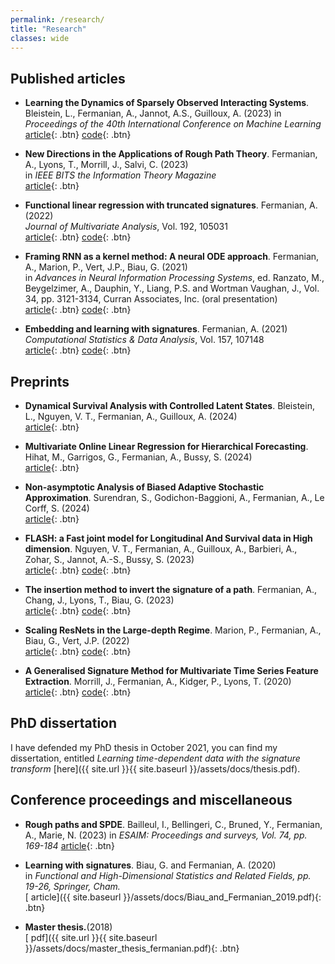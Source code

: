 ```yaml
---
permalink: /research/
title: "Research"
classes: wide
---
```


## Published articles 


* **Learning the Dynamics of Sparsely Observed Interacting Systems**. Bleistein, L., Fermanian, A., Jannot, A.S., Guilloux, A. (2023) 
in *Proceedings of the 40th International Conference on Machine Learning*  
[<i class="fas fa-file-pdf"></i> article](https://arxiv.org/pdf/2301.11647.pdf){: .btn}  [<i class="fab fa-github"></i> code](https://github.com/LinusBleistein/SigLasso){: .btn}


* **New Directions in the Applications of Rough Path Theory**. Fermanian, A., Lyons, T., Morrill, J., Salvi, C. (2023)  
in *IEEE BITS the Information Theory Magazine*  
[<i class="fas fa-file-pdf"></i> article](https://arxiv.org/abs/2302.04586){: .btn}

* **Functional linear regression with truncated signatures**. Fermanian, A. (2022)  
*Journal of Multivariate Analysis*, Vol. 192, 105031  
[<i class="fas fa-file-pdf"></i> article](https://arxiv.org/pdf/2006.08442.pdf){: .btn}  [<i class="fab fa-github"></i> code](https://github.com/afermanian/signature-regression){: .btn}

* **Framing RNN as a kernel method: A neural ODE approach**. Fermanian, A., Marion, P., Vert, J.P., Biau, G. (2021)  
in *Advances in Neural Information Processing Systems*, ed. Ranzato, M., Beygelzimer, A., Dauphin, Y., Liang, P.S. and Wortman Vaughan, J., Vol. 34, pp. 3121-3134, Curran Associates, Inc. (oral presentation)  
[<i class="fas fa-file-pdf"></i> article](https://arxiv.org/pdf/2106.01202.pdf){: .btn}  [<i class="fab fa-github"></i> code](https://github.com/afermanian/rnn-kernel){: .btn}

* **Embedding and learning with signatures**. Fermanian, A. (2021)  
*Computational Statistics & Data Analysis*, Vol. 157, 107148  
[<i class="fas fa-file-pdf"></i> article](https://arxiv.org/pdf/1911.13211.pdf){: .btn}  [<i class="fab fa-github"></i> code](https://github.com/afermanian/embedding_with_signatures){: .btn}


## Preprints

* **Dynamical Survival Analysis with Controlled Latent States**. Bleistein, L., Nguyen, V. T., Fermanian, A., Guilloux, A. (2024)  
[<i class="fas fa-file-pdf"></i> article](https://arxiv.org/pdf/2401.17077.pdf){: .btn} 

* **Multivariate Online Linear Regression for Hierarchical Forecasting**. Hihat, M., Garrigos, G., Fermanian, A., Bussy, S. (2024)  
[<i class="fas fa-file-pdf"></i> article](https://arxiv.org/pdf/2402.14578.pdf){: .btn} 


* **Non-asymptotic Analysis of Biased Adaptive Stochastic Approximation**. Surendran, S., Godichon-Baggioni, A., Fermanian, A., Le Corff, S. (2024)  
[<i class="fas fa-file-pdf"></i> article](https://arxiv.org/pdf/2402.02857.pdf){: .btn} 


* **FLASH: a Fast joint model for Longitudinal And Survival data in High dimension**. Nguyen, V. T., Fermanian, A., Guilloux, A., Barbieri, A., Zohar, S., Jannot, A.-S., Bussy, S. (2023)  
[<i class="fas fa-file-pdf"></i> article](https://arxiv.org/pdf/2309.03714.pdf){: .btn}  [<i class="fab fa-github"></i> code](https://github.com/Califrais/flash){: .btn}


* **The insertion method to invert the signature of a path**. Fermanian, A., Chang, J., Lyons, T., Biau, G. (2023)  
[<i class="fas fa-file-pdf"></i> article](https://arxiv.org/pdf/2304.01862.pdf){: .btn}  [<i class="fab fa-github"></i> code](https://github.com/patrick-kidger/signatory/blob/master/src/signatory/signature_inversion_module.py){: .btn}


* **Scaling ResNets in the Large-depth Regime**. Marion, P., Fermanian, A., Biau, G., Vert, J.P. (2022)  
[<i class="fas fa-file-pdf"></i> article](https://arxiv.org/abs/2206.06929){: .btn}  [<i class="fab fa-github"></i> code](https://github.com/PierreMarion23/scaling-resnets){: .btn}

* **A Generalised Signature Method for Multivariate Time Series Feature Extraction**. Morrill, J., Fermanian, A., Kidger, P., Lyons, T. (2020)  
[<i class="fas fa-file-pdf"></i> article](https://arxiv.org/pdf/2006.00873.pdf){: .btn}  [<i class="fab fa-github"></i> code](https://github.com/jambo6/generalised-signature-method){: .btn}


## PhD dissertation

I have defended my PhD thesis in October 2021, you can find my dissertation, entitled *Learning time-dependent data with the signature transform* [here]({{ site.url }}{{ site.baseurl }}/assets/docs/thesis.pdf).


## Conference proceedings and miscellaneous

* **Rough paths and SPDE**. Bailleul, I., Bellingeri, C., Bruned, Y., Fermanian, A., Marie, N. (2023)
in *ESAIM: Proceedings and surveys, Vol. 74, pp. 169-184*
[<i class="fas fa-file-pdf"></i> article](https://www.esaim-proc.org/articles/proc/pdf/2023/03/proc230811.pdf){: .btn}

* **Learning with signatures**. Biau, G. and Fermanian, A. (2020)  
in *Functional and High-Dimensional Statistics and Related Fields, pp. 19-26, Springer, Cham.*  
[<i class="fas fa-file-pdf"></i> article]({{ site.baseurl }}/assets/docs/Biau_and_Fermanian_2019.pdf){: .btn}

* **Master thesis.**(2018)  
[<i class="fas fa-file-pdf"></i> pdf]({{ site.url }}{{ site.baseurl }}/assets/docs/master_thesis_fermanian.pdf){: .btn}






